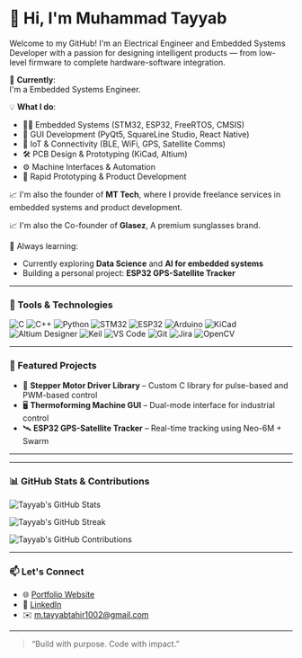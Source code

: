 # 👋 Hi, I'm Muhammad Tayyab

Welcome to my GitHub! I'm an Electrical Engineer and Embedded Systems Developer with a passion for designing intelligent products — from low-level firmware to complete hardware-software integration.

🔧 **Currently**:  
I'm a Embedded Systems Engineer.

💡 **What I do**:
- 👨‍💻 Embedded Systems (STM32, ESP32, FreeRTOS, CMSIS)
- 📱 GUI Development (PyQt5, SquareLine Studio, React Native)
- 🔌 IoT & Connectivity (BLE, WiFi, GPS, Satellite Comms)
- 🛠 PCB Design & Prototyping (KiCad, Altium)
- ⚙️ Machine Interfaces & Automation
- 🚀 Rapid Prototyping & Product Development

📈 I'm also the founder of **MT Tech**, where I provide freelance services in embedded systems and product development.

📈 I'm also the Co-founder of **Glasez**, A premium sunglasses brand.

🧠 Always learning:  
- Currently exploring **Data Science** and **AI for embedded systems**  
- Building a personal project: **ESP32 GPS-Satellite Tracker**

---

### 🧰 Tools & Technologies

![C](https://img.shields.io/badge/-C-00599C?style=flat&logo=c)
![C++](https://img.shields.io/badge/-C++-00599C?style=flat&logo=cplusplus)
![Python](https://img.shields.io/badge/-Python-3776AB?style=flat&logo=python)
![STM32](https://img.shields.io/badge/-STM32-03234B?style=flat&logo=stmicroelectronics)
![ESP32](https://img.shields.io/badge/-ESP32-000000?style=flat&logo=espressif)
![Arduino](https://img.shields.io/badge/-Arduino-00979D?style=flat&logo=arduino)
![KiCad](https://img.shields.io/badge/-KiCad-314CB6?style=flat&logo=kicad)
![Altium Designer](https://img.shields.io/badge/-Altium-FF6C37?style=flat&logo=altiumdesigner)
![Keil](https://img.shields.io/badge/-Keil-1C1C1C?style=flat&logo=arm)
![VS Code](https://img.shields.io/badge/-VS%20Code-007ACC?style=flat&logo=visual-studio-code)
![Git](https://img.shields.io/badge/-Git-F05032?style=flat&logo=git)
![Jira](https://img.shields.io/badge/-Jira-0052CC?style=flat&logo=jira)
![OpenCV](https://img.shields.io/badge/-Computer%20Vision-5C3EE8?style=flat&logo=opencv)

---

### 📂 Featured Projects

- 🔌 **Stepper Motor Driver Library** – Custom C library for pulse-based and PWM-based control
- 🖥 **Thermoforming Machine GUI** – Dual-mode interface for industrial control
- 🛰 **ESP32 GPS-Satellite Tracker** – Real-time tracking using Neo-6M + Swarm

---

---

### 📊 GitHub Stats & Contributions

![Tayyab's GitHub Stats](https://github-readme-stats.vercel.app/api?username=MuhammadTayyab1002&show_icons=true&theme=default)

![Tayyab's GitHub Streak](https://github-readme-streak-stats.herokuapp.com?user=MuhammadTayyab1002&theme=default)

![Tayyab's GitHub Contributions](https://github-readme-activity-graph.vercel.app/graph?username=MuhammadTayyab1002&theme=light)

---

### 📫 Let's Connect

- 🌐 [Portfolio Website](https://muhammadtayyab1002.github.io/)
- 💼 [LinkedIn](https://www.linkedin.com/in/muhammad-tayyab-eng/)
- ✉️ m.tayyabtahir1002@gmail.com

---

> “Build with purpose. Code with impact.”
